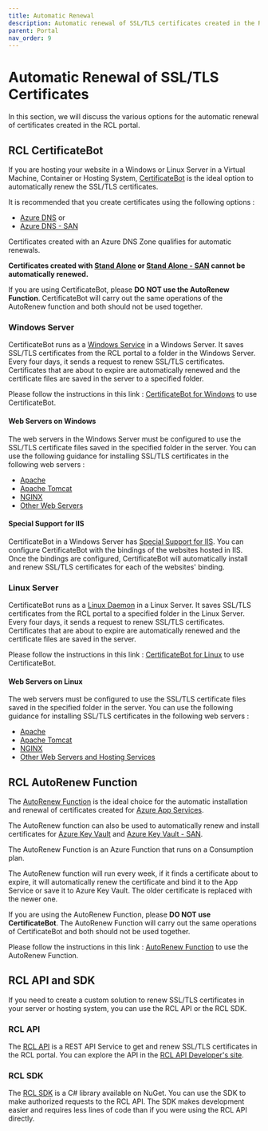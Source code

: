 ```yaml
---
title: Automatic Renewal
description: Automatic renewal of SSL/TLS certificates created in the RCL SSL portal
parent: Portal
nav_order: 9
---
```


# Automatic Renewal of SSL/TLS Certificates

In this section, we will discuss the various options for the automatic renewal of certificates created in the RCL portal.

## RCL CertificateBot

If you are hosting your website in a Windows or Linux Server in a Virtual Machine, Container or Hosting System, [CertificateBot](../certbot/certbot) is the ideal option to automatically renew the SSL/TLS certificates.

It is recommended that you create certificates using the following options :

- [Azure DNS](../portal/azure-dns) or
- [Azure DNS - SAN](../portal/azure-dns-san)

Certificates created with an Azure DNS Zone qualifies for automatic renewals.

**Certificates created with [Stand Alone](../portal/stand-alone) or [Stand Alone - SAN](../portal/stand-alone-san) cannot be automatically renewed.**

If you are using CertificateBot, please **DO NOT use the AutoRenew Function**. CertificateBot will carry out the same operations of the AutoRenew function and both should not be used together.

### Windows Server

CertificateBot runs as a [Windows Service](../certbot/windows-service) in a Windows Server. It saves SSL/TLS certificates from the RCL portal to a folder in the Windows Server. Every four days, it sends a request to renew SSL/TLS certificates. Certificates that are about to expire are automatically renewed and the certificate files are saved in the server to a specified folder.

Please follow the instructions in this link : [CertificateBot for Windows](../certbot/windows-service) to use CertificateBot.

#### Web Servers on Windows

The web servers in the Windows Server must be configured to use the SSL/TLS certificate files saved in the specified folder in the server. You can use the following guidance for installing SSL/TLS certificates in the following web servers :

- [Apache](../installations/apache)
- [Apache Tomcat](../installations/apache-tomcat)
- [NGINX](../installations/nginx)
- [Other Web Servers](../installations/web-servers)

#### Special Support for IIS

CertificateBot in a Windows Server has [Special Support for IIS](../certbot/iis). You can configure CertificateBot with the bindings of the websites hosted in IIS. Once the bindings are configured, CertificateBot will automatically install and renew SSL/TLS certificates for each of the websites' binding.

### Linux Server

CertificateBot runs as a [Linux Daemon](../certbot/linux-daemon) in a Linux Server. It saves SSL/TLS certificates from the RCL portal to a specified folder in the Linux Server. Every four days, it sends a request to renew SSL/TLS certificates. Certificates that are about to expire are automatically renewed and the certificate files are saved in the server.

Please follow the instructions in this link : [CertificateBot for Linux](../certbot/linux-daemon) to use CertificateBot.

#### Web Servers on Linux

The web servers must be configured to use the SSL/TLS certificate files saved in the specified folder in the server. You can use the following guidance for installing SSL/TLS certificates in the following web servers :

- [Apache](../installations/apache)
- [Apache Tomcat](../installations/apache-tomcat)
- [NGINX](../installations/nginx)
- [Other Web Servers and Hosting Services](../installations/web-servers)

## RCL AutoRenew Function

The [AutoRenew Function](../autorenew/autorenew) is the ideal choice for the automatic installation and renewal of certificates created for [Azure App Services](../portal/azure-appservice).

The AutoRenew function can also be used to automatically renew and install certificates for [Azure Key Vault](../portal/azure-keyvault) and [Azure Key Vault - SAN](../portal/azure-keyvault-san).

The AutoRenew Function is an Azure Function that runs on a Consumption plan.

The AutoRenew function will run every week, if it finds a certificate about to expire, it will automatically renew the certificate and bind it to the App Service or save it to Azure Key Vault. The older certificate is replaced with the newer one.

If you are using the AutoRenew Function, please **DO NOT use CertificateBot**. The AutoRenew Function will carry out the same operations of CertificateBot  and both should not be used together.

Please follow the instructions in this link : [AutoRenew Function](../autorenew/autorenew) to use the AutoRenew Function.

## RCL API and SDK

If you need to create a custom solution to renew SSL/TLS certificates in your server or hosting system, you can use the RCL API or the RCL SDK.

### RCL API

The [RCL API](../api/api) is a REST API Service to get and renew SSL/TLS certificates in the RCL portal. You can explore the API in the [RCL API Developer's site](https://rclapi.developer.azure-api.net/).

### RCL SDK

The [RCL SDK](../sdk/sdk) is a C# library available on NuGet. You can use the SDK to make authorized requests to the RCL API. The SDK makes development easier and requires less lines of code than if you were using the RCL API directly. 
